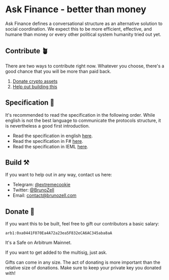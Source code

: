 # Ask Finance - better than money

Ask Finance defines a conversational structure as an alternative solution to social coordination. We expect this to be more efficient, effective, and humane than money or every other political system humanity tried out yet.

## Contribute 🪴

There are two ways to contribute right now. Whatever you choose, there's a good chance that you will be more than paid back.

1. [Donate crypto assets](#donate-💸)
2. [Help out building this](#build-⚒️)

## Specification 🧠

It's recommended to read the specification in the following order. While english is not the best language to communicate the protocols structure, it is nevertheless a good first introduction.

- Read the specification in english [here](./specification.md).
- Read the specification in F# [here](./specification.fs).
- Read the specification in IEML [here](./specification.ieml).

## Build ⚒️

If you want to help out in any way, contact us here:

- Telegram: [@extremecookie](https://telegram.me/extremecookie)
- Twitter: [@BrunoZell](https://twitter.com/BrunoZell)
- Email: [contact@brunozell.com](mailto:contact@brunozell.com)

## Donate 💸

If you want this to be built, feel free to gift our contributors a basic salary:

`arb1:0xa0441F070Ea4A72a23ea5F832eCA6AC345aba8aA`

It's a Safe on Arbitrum Mainnet.

If you want to get added to the multisig, just ask.

Gifts can come in any size. The act of donating is more important than the relative size of donations. Make sure to keep your private key you donated with!
